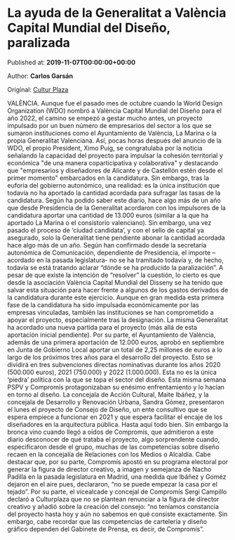
# La ayuda de la Generalitat a València Capital Mundial del Diseño, paralizada

Published at: **2019-11-07T00:00:00+00:00**

Author: **Carlos Garsán**

Original: [Cultur Plaza](https://valenciaplaza.com/la-ayuda-de-la-generalitat-a-valencia-capital-mundial-del-diseno-paralizada)

VALÈNCIA. Aunque fue el pasado mes de octubre cuando la World Design Organization (WDO) nombró a València Capital Mundial del Diseño para el año 2022, el camino se empezó a gestar mucho antes, un proyecto impulsado por un buen número de empresarios del sector a los que se sumaron instituciones como el Ayuntamiento de València, La Marina o la propia Generalitat Valenciana. Así, pocas horas después del anuncio de la WDO, el propio President, Ximo Puig, se congratulaba por la noticia señalando la capacidad del proyecto para impulsar la cohesión territorial y económica "de una manera coparticipativa y colaborativa" y destacando que "empresarios y diseñadores de Alicante y de Castellón estén desde el primer momento" embarcados en la candidatura. Sin embargo, tras la euforia del gobierno autonómico, una realidad: es la única institución que todavía no ha aportado la cantidad acordada para sufragar las tasas de la candidatura.
Según ha podido saber este diario, hace algo más de un año que desde Presidencia de la Generalitat acordaron con los impulsores de la candidatura aportar una cantidad de 13.000 euros (similar a la que ha aportado La Marina o el consistorio valenciano). Sin embargo, una vez pasado el proceso de ‘ciudad candidata’, y con el sello de capital ya asegurado, solo la Generalitat tiene pendiente abonar la cantidad acordada hace algo más de un año. Según han confirmado desde la secretaría autonómica de Comunicación, dependiente de Presidencia, el importe –acordado en la pasada legislatura- no se ha tramitado todavía y, de hecho, todavía se está tratando aclarar “dónde se ha producido la paralización”. A pesar de que existe la intención de “resolver” la cuestión, lo cierto es que desde la asociación València Capital Mundial del Disseny se ha tenido que salvar esta situación para hacer frente a algunos de los gastos derivados de la candidatura durante este ejercicio.
Aunque en gran medida esta primera fase de la candidatura ha sido impulsada económicamente por las empresas vinculadas, también las instituciones se han comprometido a apoyar el proyecto, especialmente tras la designación. La misma Generalitat ha acordado una nueva partida para el proyecto (más allá de esta aportación inicial pendiente). Por su parte, el Ayuntamiento de València, además de una primera aportación de 12.000 euros, aprobó en septiembre en Junta de Gobierno Local aportar un total de 2,25 millones de euros a lo largo de los próximos tres años para el desarrollo del proyecto. Esto se dividirá en tres subvenciones directas nominativas durante los años 2020 (500.000 euros), 2021 (750.000) y 2022 (1.000.000).
Esta no es la única ‘piedra’ política con la que se topa el sector del diseño. Esta misma semana PSPV y Compromís protagonizaban su enésimo enfrentamiento y lo hacían en torno al diseño. La concejala de Acción Cultural, Maite Ibáñez, y la concejala de Desarrollo y Renovación Urbana, Sandra Gómez, presentaron el lunes el proyecto de Consejo de Diseño, un ente consultivo que se espera empiece a funcionar en 2021 y que espera facilitar el encaje de los diseñadores en la arquitectura pública. Hasta aquí todo bien. Sin embargo la bronca vino cuando llegó a oídos de Compromís, que admitieron a este diario desconocer de qué trataba el proyecto, algo sorprendente cuando, especificaron desde el grupo, muchas de las competencias sobre diseño recaen en la concejalía de Relaciones con los Medios o Alcaldía.
Cabe destacar que, por su parte, Compromís apostó en su programa electoral por generar la figura de director creativo, a imagen y semejanza de Nacho Padilla en la pasada legislatura en Madrid, una medida que Ibáñez y Goméz dejaron en el aire pues, declararon, “no se puede empezar la casa por el tejado”. Por su parte, el vicealcade y concejal de Compromís Sergi Campillo declaró a Culturplaza que no se plantean renunciar a la figura de director creativo y añadió sobre la creación del consejo: “no teníamos constancia del proyecto hasta hoy y aún no sabemos en qué consiste exactamente. Sin embargo, cabe recordar que las competencias de cartelería y diseño gráfico dependen del Gabinete de Prensa, es decir, de Compromís”.
